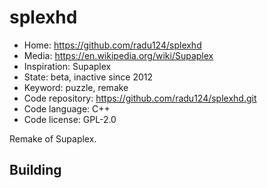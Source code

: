 # splexhd

- Home: https://github.com/radu124/splexhd
- Media: https://en.wikipedia.org/wiki/Supaplex
- Inspiration: Supaplex
- State: beta, inactive since 2012
- Keyword: puzzle, remake
- Code repository: https://github.com/radu124/splexhd.git
- Code language: C++
- Code license: GPL-2.0

Remake of Supaplex.

## Building
